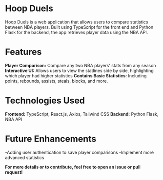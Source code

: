 # Hoop Duels

Hoop Duels is a web application that allows users to compare statistics
between NBA players. Built using TypeScript for the front end and Python Flask for the 
backend, the app retrieves player data using the NBA API.

# Features
**Player Comparison:** Compare any two NBA players' stats from any season
**Interactive UI:** Allows users to view the statlines side by side, highlighting which player had higher statistics
**Contains Basic Statistics:** Including points, rebounds, assists, steals, blocks, and more.

# Technologies Used
**Frontend:** TypeScript, React.js, Axios, Tailwind CSS
**Backend:** Python Flask, NBA API

# Future Enhancements
-Adding user authentication to save player comparisons
-Implement more advanced statistics

**For more details or to contribute, feel free to open an issue or pull request!**
